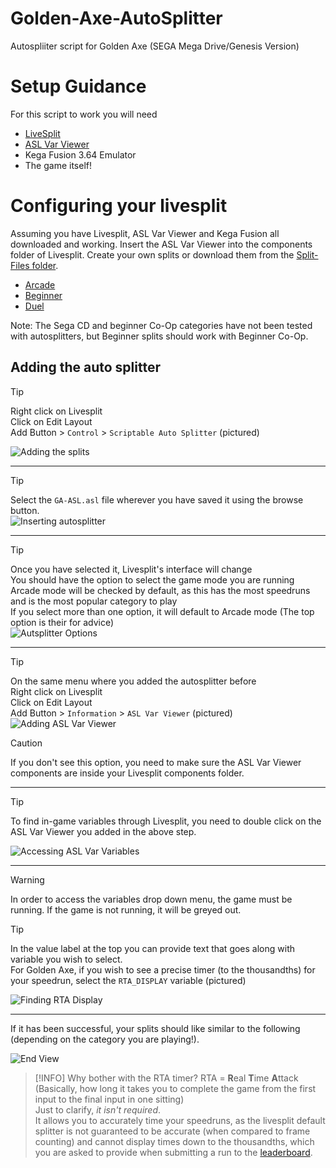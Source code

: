 # Golden-Axe-AutoSplitter
Autospliiter script for Golden Axe (SEGA Mega Drive/Genesis Version)

# Setup Guidance
For this script to work you will need
- [LiveSplit](https://livesplit.org/downloads/)
- [ASL Var Viewer](https://github.com/hawkerm/LiveSplit.ASLVarViewer)
- Kega Fusion 3.64 Emulator
- The game itself!

# Configuring your livesplit
Assuming you have Livesplit, ASL Var Viewer and Kega Fusion all downloaded and working. 
Insert the ASL Var Viewer into the components folder of Livesplit. 
Create your own splits or download them from the [Split-Files folder](/Split-Files/). 
- [Arcade](/Split-Files/Golden%20Axe%20-%20Arcade.lss)
- [Beginner](/Split-Files/Golden%20Axe%20-%20Beginner.lss)
- [Duel](/Split-Files/Golden%20Axe%20-%20The%20Duel.lss)

Note: The Sega CD and beginner Co-Op categories have not been tested with autosplitters, but Beginner splits should work with Beginner Co-Op.

## Adding the auto splitter
> [!TIP]
> Right click on Livesplit  
> Click on Edit Layout  
> Add Button > `Control` > `Scriptable Auto Splitter` (pictured)  

![Adding the splits](/Images/adding-scriptable-auto-splitter.png)

---

> [!TIP]
> Select the `GA-ASL.asl` file wherever you have saved it using the browse button.  
![Inserting autosplitter](/Images/selecting-auto-splitter-script-before.png)

---

> [!TIP]
> Once you have selected it, Livesplit's interface will change  
> You should have the option to select the game mode you are running  
> Arcade mode will be checked by default, as this has the most speedruns and is the most popular category to play  
> If you select more than one option, it will default to Arcade mode (The top option is their for advice)  
> ![Autsplitter Options](/Images/selecting-auto-splitter-script-after.png)

---

> [!TIP]
> On the same menu where you added the autosplitter before  
> Right click on Livesplit  
> Click on Edit Layout  
> Add Button > `Information` > `ASL Var Viewer` (pictured)  
> ![Adding ASL Var Viewer](/Images/Adding-Var-Viewer.png)  

> [!CAUTION]
> If you don't see this option, you need to make sure the ASL Var Viewer components are inside your Livesplit components folder.  

---

> [!TIP]
> To find in-game variables through Livesplit, you need to double click on the ASL Var Viewer you added in the above step.  

![Accessing ASL Var Variables](/Images/edit-layout-interface.png)

---

> [!WARNING]
> In order to access the variables drop down menu, the game must be running. If the game is not running, it will be greyed out.    

> [!TIP]
> In the value label at the top you can provide text that goes along with variable you wish to select.  
> For Golden Axe, if you wish to see a precise timer (to the thousandths) for your speedrun, select the `RTA_DISPLAY` variable (pictured)  

![Finding RTA Display](/Images/Finding-RTA-Variable-On-LiveSplit[Game-must-be-on].png)

---

If it has been successful, your splits should like similar to the following (depending on the category you are playing!). 

![End View](/Images/livesplit-appearance.png)

> [!INFO] Why bother with the RTA timer?
> RTA = **R**eal **T**ime **A**ttack (Basically, how long it takes you to complete the game from the first input to the final input in one sitting)  
> Just to clarify, *it isn't required*.  
> It allows you to accurately time your speedruns, as the livesplit default splitter is not guaranteed to be accurate (when compared to frame counting) and cannot display times down to the thousandths, which you are asked to provide when submitting a run to the [leaderboard](https://www.speedrun.com/golden_axe).